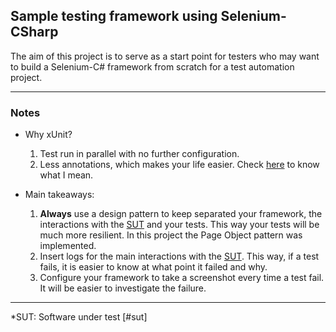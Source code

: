 ## Sample testing framework using Selenium-CSharp
The aim of this project is to serve as a start point for testers who may want to build a Selenium-C# framework from scratch for a test automation project.

---

### Notes
- Why xUnit?
  1. Test run in parallel with no further configuration.
  2. Less annotations, which makes your life easier. Check [here](https://xunit.net/docs/comparisons) to know what I mean.

- Main takeaways:
  1. **Always** use a design pattern to keep separated your framework, the interactions with the [SUT](#sut) and your tests. This way your tests will be much more resilient. In this project the Page Object pattern was implemented.
  2. Insert logs for the main interactions with the [SUT](#sut). This way, if a test fails, it is easier to know at what point it failed and why.
  3. Configure your framework to take a screenshot every time a test fail. It will be easier to investigate the failure.

---

*SUT: Software under test [#sut]
